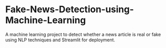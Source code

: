 # Fake-News-Detection-using-Machine-Learning
A machine learning project to detect whether a news article is real or fake using NLP techniques and Streamlit for deployment.
